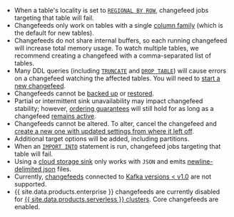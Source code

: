 - When a table's locality is set to [`REGIONAL BY ROW`](set-locality.html), changefeed jobs targeting that table will fail.
- Changefeeds only work on tables with a single [column family](column-families.html) (which is the default for new tables).
- Changefeeds do not share internal buffers, so each running changefeed will increase total memory usage. To watch multiple tables, we recommend creating a changefeed with a comma-separated list of tables.
- Many DDL queries (including [`TRUNCATE`](truncate.html) and [`DROP TABLE`](drop-table.html)) will cause errors on a changefeed watching the affected tables. You will need to [start a new changefeed](create-changefeed.html#start-a-new-changefeed-where-another-ended).
- Changefeeds cannot be [backed up](backup.html) or [restored](restore.html).
- Partial or intermittent sink unavailability may impact changefeed stability; however, [ordering guarantees](stream-data-out-of-cockroachdb-using-changefeeds.html#ordering-guarantees) will still hold for as long as a changefeed [remains active](stream-data-out-of-cockroachdb-using-changefeeds.html#monitor-a-changefeed).
- Changefeeds cannot be altered. To alter, cancel the changefeed and [create a new one with updated settings from where it left off](create-changefeed.html#start-a-new-changefeed-where-another-ended).
- Additional target options will be added, including partitions.
- When an [`IMPORT INTO`](import-into.html) statement is run, changefeed jobs targeting that table will fail.
- Using a [cloud storage sink](create-changefeed.html#cloud-storage-sink) only works with `JSON` and emits [newline-delimited json](http://ndjson.org) files.
- Currently, [changefeeds](stream-data-out-of-cockroachdb-using-changefeeds.html) connected to [Kafka versions < v1.0](https://docs.confluent.io/platform/current/installation/versions-interoperability.html) are not supported.
- {{ site.data.products.enterprise }} changefeeds are currently disabled for [{{ site.data.products.serverless }} clusters](https://www.cockroachlabs.com/docs/cockroachcloud/quickstart). Core changefeeds are enabled.    
